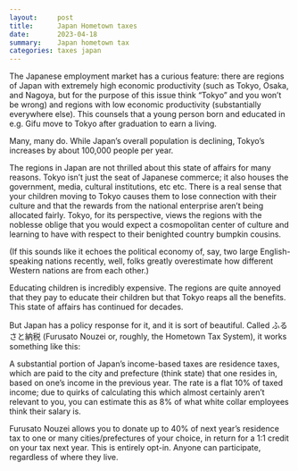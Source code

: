 ```yaml
---
layout:     post
title:      Japan Hometown taxes
date:       2023-04-18
summary:    Japan hometown tax
categories: taxes japan
---
```

The Japanese employment market has a curious feature: there are regions of Japan with extremely high economic productivity (such as Tokyo, Osaka, and Nagoya, but for the purpose of this issue think “Tokyo” and you won’t be wrong) and regions with low economic productivity (substantially everywhere else). This counsels that a young person born and educated in e.g. Gifu move to Tokyo after graduation to earn a living.

Many, many do. While Japan’s overall population is declining, Tokyo’s increases by about 100,000 people per year.

The regions in Japan are not thrilled about this state of affairs for many reasons. Tokyo isn’t just the seat of Japanese commerce; it also houses the government, media, cultural institutions, etc etc. There is a real sense that your children moving to Tokyo causes them to lose connection with their culture and that the rewards from the national enterprise aren’t being allocated fairly. Tokyo, for its perspective, views the regions with the noblesse oblige that you would expect a cosmopolitan center of culture and learning to have with respect to their benighted country bumpkin cousins.

(If this sounds like it echoes the political economy of, say, two large English-speaking nations recently, well, folks greatly overestimate how different Western nations are from each other.)

Educating children is incredibly expensive. The regions are quite annoyed that they pay to educate their children but that Tokyo reaps all the benefits. This state of affairs has continued for decades.

But Japan has a policy response for it, and it is sort of beautiful. Called ふるさと納税 (Furusato Nouzei or, roughly, the Hometown Tax System), it works something like this:

A substantial portion of Japan’s income-based taxes are residence taxes, which are paid to the city and prefecture (think state) that one resides in, based on one’s income in the previous year. The rate is a flat 10% of taxed income; due to quirks of calculating this which almost certainly aren’t relevant to you, you can estimate this as 8% of what white collar employees think their salary is.

Furusato Nouzei allows you to donate up to 40% of next year’s residence tax to one or many cities/prefectures of your choice, in return for a 1:1 credit on your tax next year. This is entirely opt-in. Anyone can participate, regardless of where they live.
